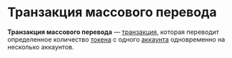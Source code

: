 # Транзакция массового перевода

**Транзакция массового перевода** — [транзакция](/blockchain/transaction.md), которая переводит определенное количество [токена](/blockchain/token.md) с одного [аккаунта](/blockchain/account.md) одновременно на несколько аккаунтов.
